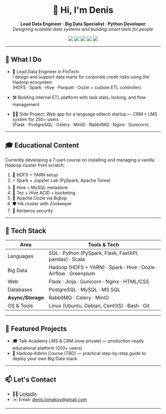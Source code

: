 <h1 align="center">👋 Hi, I'm Denis</h1>

<p align="center">
  <b>Lead Data Engineer · Big Data Specialist · Python Developer</b><br>
  <i>Designing scalable data systems and building smart tools for people</i>
</p>

<p align="center">
  <img src="https://img.shields.io/badge/Python-3.8-blue?logo=python" />
  <img src="https://img.shields.io/badge/Apache_Spark-3.2.2-orange?logo=apache-spark" />
  <img src="https://img.shields.io/badge/Hadoop-3.3.6-yellow?logo=apache-hadoop" />
  <img src="https://img.shields.io/badge/Flask-2.3.3-lightgrey?logo=flask" />
  <img src="https://img.shields.io/badge/PostgreSQL-14-blue?logo=postgresql" />
</p>

---

## 🚀 What I Do

- 🧠 Lead Data Engineer in FinTech:  
  I design and support data marts for corporate credit risks using the Hadoop ecosystem  
  (HDFS · Spark · Hive · Parquet · Oozie + custom ETL controller).

- 🛠️ Building internal ETL platform with task stats, locking, and flow management.

- 👨‍🏫 Side Project: Web app for a language edtech startup — CRM + LMS system for 250+ users  
  (Flask · PostgreSQL · Celery · MinIO · RabbitMQ · Nginx · Gunicorn).

---

## 🎓 Educational Content

Currently developing a 7-part course on installing and managing a vanilla Hadoop cluster from scratch:

1. 🧱 HDFS + YARN setup  
2. ⚡ Spark + Jupyter Lab (PySpark, Apache Toree)  
3. 🐝 Hive + MySQL metastore  
4. 🔄 Tez + Hive ACID + bucketing  
5. 📅 Apache Oozie via Bigtop  
6. 🛡️ HA cluster with Zookeeper
7. 🔐 Kerberos security

---

## 🧰 Tech Stack

| Area             | Tools & Tech                                                                 |
|------------------|------------------------------------------------------------------------------|
| Languages    | SQL · Python (PySpark, Flask, FastAPI, pandas) · Scala                         |
| Big Data     | Hadoop (HDFS + YARN) · Spark · Hive · Oozie · Airflow · Greenplum            |
| Web          | Flask · Jinja · Gunicorn · Nginx · HTML/CSS                                  |
| Databases    | PostgreSQL · MySQL · MS SQL                                                  |
| **Async/Storage**| RabbitMQ · Celery · MinIO                                                    |
| OS & Tools   | Linux (Ubuntu, Debian, CentOS) · Bash · Git                                  |

---

## 📌 Featured Projects

- 🎓 Talk Academy LMS & CRM (now private) — production-ready educational platform (250+ users)  
- 📘 Hadoop Admin Course (TBD) — practical step-by-step guide to deploy your own Big Data stack  

---

## 📫 Let's Contact

- 🧑‍💼 [LinkedIn](#)  
- ✉️ Email: denis.lomakov@gmail.com

---
